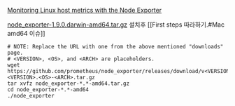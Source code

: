 [Monitoring Linux host metrics with the Node Exporter](https://prometheus.io/docs/guides/node-exporter/)

[node_exporter-1.9.0.darwin-amd64.tar.gz](https://github.com/prometheus/node_exporter/releases/download/v1.9.0/node_exporter-1.9.0.darwin-amd64.tar.gz)
설치후
[[First steps 따라하기.#Mac amd64 이슈]] 

```
# NOTE: Replace the URL with one from the above mentioned "downloads" page.
# <VERSION>, <OS>, and <ARCH> are placeholders.
wget https://github.com/prometheus/node_exporter/releases/download/v<VERSION>/node_exporter-<VERSION>.<OS>-<ARCH>.tar.gz
tar xvfz node_exporter-*.*-amd64.tar.gz
cd node_exporter-*.*-amd64
./node_exporter
```